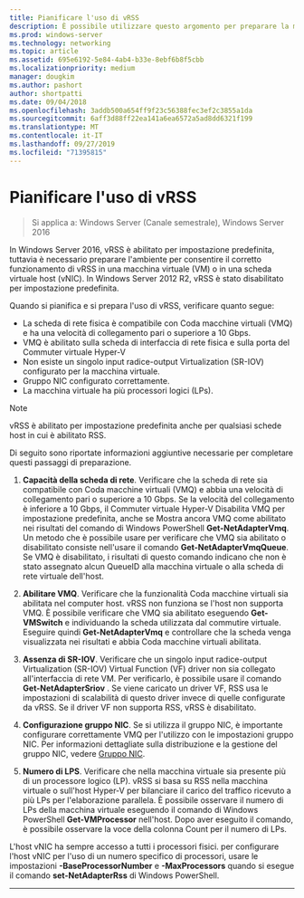 ```yaml
---
title: Pianificare l'uso di vRSS
description: È possibile utilizzare questo argomento per preparare la macchina virtuale e l'host Hyper-V per l'utilizzo di vRSS in Windows Server 2016.
ms.prod: windows-server
ms.technology: networking
ms.topic: article
ms.assetid: 695e6192-5e84-4ab4-b33e-8ebf6b8f5cbb
ms.localizationpriority: medium
manager: dougkim
ms.author: pashort
author: shortpatti
ms.date: 09/04/2018
ms.openlocfilehash: 3addb500a654ff9f23c56388fec3ef2c3855a1da
ms.sourcegitcommit: 6aff3d88ff22ea141a6ea6572a5ad8dd6321f199
ms.translationtype: MT
ms.contentlocale: it-IT
ms.lasthandoff: 09/27/2019
ms.locfileid: "71395815"
---
```

# <a name="plan-the-use-of-vrss"></a>Pianificare l'uso di vRSS

>Si applica a: Windows Server (Canale semestrale), Windows Server 2016

In Windows Server 2016, vRSS è abilitato per impostazione predefinita, tuttavia è necessario preparare l'ambiente per consentire il corretto funzionamento di vRSS in una macchina virtuale \(VM\) o in una scheda virtuale host \(vNIC\). In Windows Server 2012 R2, vRSS è stato disabilitato per impostazione predefinita.

Quando si pianifica e si prepara l'uso di vRSS, verificare quanto segue:

- La scheda di rete fisica è compatibile con Coda macchine virtuali \(VMQ\) e ha una velocità di collegamento pari o superiore a 10 Gbps.
- VMQ è abilitato sulla scheda di interfaccia di rete fisica e sulla porta del Commuter virtuale Hyper\-V
- Non esiste un singolo input radice\-output Virtualization \(SR\-IOV\) configurato per la macchina virtuale.
- Gruppo NIC configurato correttamente.
- La macchina virtuale ha più processori logici \(LPs\).

>[!NOTE]
>vRSS è abilitato per impostazione predefinita anche per qualsiasi schede host in cui è abilitato RSS.

Di seguito sono riportate informazioni aggiuntive necessarie per completare questi passaggi di preparazione.
  
1. **Capacità della scheda di rete**. Verificare che la scheda di rete sia compatibile con Coda macchine virtuali \(VMQ\) e abbia una velocità di collegamento pari o superiore a 10 Gbps. Se la velocità del collegamento è inferiore a 10 Gbps, il Commuter virtuale Hyper\-V Disabilita VMQ per impostazione predefinita, anche se Mostra ancora VMQ come abilitato nei risultati del comando di Windows PowerShell **Get-NetAdapterVmq**. Un metodo che è possibile usare per verificare che VMQ sia abilitato o disabilitato consiste nell'usare il comando **Get-NetAdapterVmqQueue**.  Se VMQ è disabilitato, i risultati di questo comando indicano che non è stato assegnato alcun QueueID alla macchina virtuale o alla scheda di rete virtuale dell'host. 
  
2. **Abilitare VMQ**. Verificare che la funzionalità Coda macchine virtuali sia abilitata nel computer host. vRSS non funziona se l'host non supporta VMQ. È possibile verificare che VMQ sia abilitato eseguendo **Get-VMSwitch** e individuando la scheda utilizzata dal commutire virtuale. Eseguire quindi **Get-NetAdapterVmq** e controllare che la scheda venga visualizzata nei risultati e abbia Coda macchine virtuali abilitata.
  
3. **Assenza di SR\-IOV**. Verificare che un singolo input radice\-output Virtualization \(SR\-IOV\) Virtual Function \(VF\) driver non sia collegato all'interfaccia di rete VM. Per verificarlo, è possibile usare il comando **Get-NetAdapterSriov** . Se viene caricato un driver VF, RSS usa le impostazioni di scalabilità di questo driver invece di quelle configurate da vRSS. Se il driver VF non supporta RSS, vRSS è disabilitato.
  
4. **Configurazione gruppo NIC**. Se si utilizza il gruppo NIC, è importante configurare correttamente VMQ per l'utilizzo con le impostazioni gruppo NIC. Per informazioni dettagliate sulla distribuzione e la gestione del gruppo NIC, vedere [Gruppo NIC](https://docs.microsoft.com/windows-server/networking/technologies/nic-teaming/nic-teaming).

5. **Numero di LPS**. Verificare che nella macchina virtuale sia presente più di un processore logico \(LP\). vRSS si basa su RSS nella macchina virtuale o sull'host Hyper-V per bilanciare il carico del traffico ricevuto a più LPs per l'elaborazione parallela. È possibile osservare il numero di LPs della macchina virtuale eseguendo il comando di Windows PowerShell **Get-VMProcessor** nell'host. Dopo aver eseguito il comando, è possibile osservare la voce della colonna Count per il numero di LPs.

L'host vNIC ha sempre accesso a tutti i processori fisici. per configurare l'host vNIC per l'uso di un numero specifico di processori, usare le impostazioni **-BaseProcessorNumber** e **-MaxProcessors** quando si esegue il comando **set-NetAdapterRss** di Windows PowerShell.

---